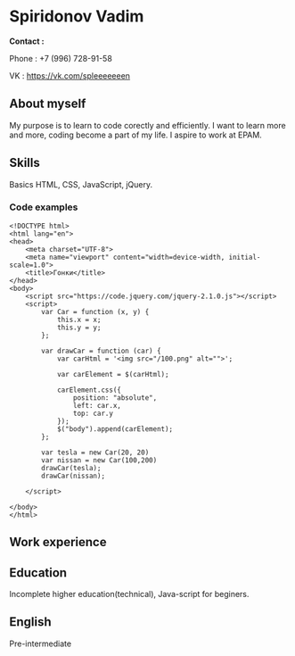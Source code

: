 # **Spiridonov Vadim**
 **Contact :**
 
 Phone : +7 (996)  728-91-58
 
 VK    : https://vk.com/spleeeeeeen


## **About myself**

My purpose is to learn to code corectly and efficiently. I want to learn more and more, coding become a part of my life.  I aspire to work at EPAM.

## **Skills**

Basics HTML, CSS, JavaScript, jQuery.
### **Code examples**

```
<!DOCTYPE html>
<html lang="en">
<head>
    <meta charset="UTF-8">
    <meta name="viewport" content="width=device-width, initial-scale=1.0">
    <title>Гонки</title>
</head>
<body>
    <script src="https://code.jquery.com/jquery-2.1.0.js"></script>
    <script>
        var Car = function (x, y) {
            this.x = x;
            this.y = y;
        };

        var drawCar = function (car) {
            var carHtml = '<img src="/100.png" alt="">';

            var carElement = $(carHtml);

            carElement.css({
                position: "absolute",
                left: car.x,
                top: car.y
            });
            $("body").append(carElement);
        };
        
        var tesla = new Car(20, 20)
        var nissan = new Car(100,200)
        drawCar(tesla);
        drawCar(nissan);

    </script>
    
</body>
</html>

```
## **Work experience**

## **Education**

Incomplete higher education(technical), Java-script for beginers.

## **English**

Pre-intermediate



